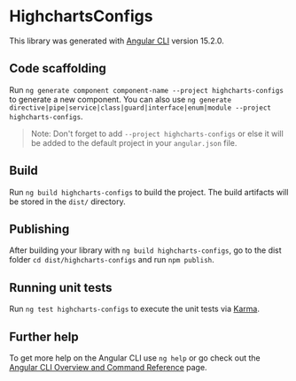# HighchartsConfigs

This library was generated with [Angular CLI](https://github.com/angular/angular-cli) version 15.2.0.

## Code scaffolding

Run `ng generate component component-name --project highcharts-configs` to generate a new component. You can also use `ng generate directive|pipe|service|class|guard|interface|enum|module --project highcharts-configs`.

> Note: Don't forget to add `--project highcharts-configs` or else it will be added to the default project in your `angular.json` file.

## Build

Run `ng build highcharts-configs` to build the project. The build artifacts will be stored in the `dist/` directory.

## Publishing

After building your library with `ng build highcharts-configs`, go to the dist folder `cd dist/highcharts-configs` and run `npm publish`.

## Running unit tests

Run `ng test highcharts-configs` to execute the unit tests via [Karma](https://karma-runner.github.io).

## Further help

To get more help on the Angular CLI use `ng help` or go check out the [Angular CLI Overview and Command Reference](https://angular.io/cli) page.
